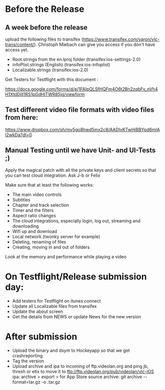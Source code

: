 
# Before the Release

## A week before the release 

upload the following files to transifex (https://www.transifex.com/yaron/vlc-trans/content/).
Christoph Miebach can give you access if you don't have access yet.

* Root.strings from the en.lproj folder (transifex:ios-settings-2.0)
* infoPlist.strings (English) (transifex:ios-infoplist)
* Localizable.strings (transifex:ios-2.0)

Get Testers for Testflight with this document :

https://docs.google.com/forms/d/e/1FAIpQLSfHQFm4O6t2Bn2zqbFv_nVh4H1XtdDjlI1RS1pGdHlTWR85jg/viewform

## Test different video file formats with video files from here:

https://www.dropbox.com/sh/mv5go8hwd5mx2c8/AADIvKTwHiBBYpd6mlAl2wkDa?dl=0

## Manual Testing until we have Unit- and UI-Tests ;) 
Apply the magical patch with all the private keys and client secrets so that you can test cloud integration. Ask J-b or Felix

Make sure that at least the following works:
* The main video controls
* Subtitles
* Chapter and track selection
* Timer and the filters
* Aspect ratio changes
* The cloud integrations, especially login, log out, streaming and downloading
* Wifi up and download
* Local network (twonky server for example)
* Deleting, renaming of files
* Creating, moving in and out of folders

Look at the memory and performance while playing a video

# On Testflight/Release submission day:

* Add testers for Testflight on itunes connect
* Update all Localizable files from transifex
* Update the about screen
* Get the details from NEWS or update News for the new version

# After submission

* Upload the binary and dsym to Hockeyapp so that we get crashreporting
* Tag the version
* Upload archive and ipa to incoming of ftp.videolan.org and ping jb, thresh or etix to move it to ftp://ftp.videolan.org/pub/videolan/vlc-iOS
    ipa: archive > export > for App Store
    source archive: git archive --format=tar.gz <tag> -o <tag>.tar.gz



